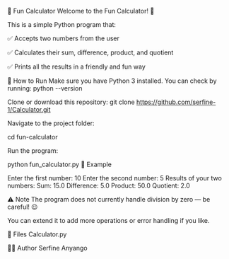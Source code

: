 🎉 Fun Calculator
Welcome to the Fun Calculator! 🎉

This is a simple Python program that:

✅ Accepts two numbers from the user

✅ Calculates their sum, difference, product, and quotient

✅ Prints all the results in a friendly and fun way

🚀 How to Run
Make sure you have Python 3 installed.
You can check by running:
python --version


Clone or download this repository:
git clone https://github.com/serfine-1/Calculator.git


Navigate to the project folder:

cd fun-calculator


Run the program:

python fun_calculator.py
📄 Example

Enter the first number: 10
Enter the second number: 5
Results of your two numbers:
Sum: 15.0
Difference: 5.0
Product: 50.0
Quotient: 2.0


⚠️ Note
The program does not currently handle division by zero — be careful! 😉

You can extend it to add more operations or error handling if you like.

📂 Files
Calculator.py 


🧑‍💻 Author
Serfine Anyango
